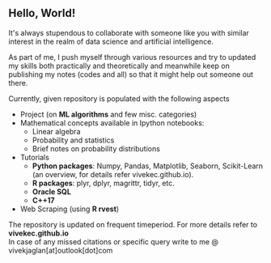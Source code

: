 ## Hello, World!

It's always stupendous to collaborate with someone like you with similar interest in the realm of data science and artificial intelligence. 

As part of me, I push myself through various resources and try to updated my skills both practically and theoretically and meanwhile keep on publishing my notes (codes and all) so that it might help out someone out there. 

Currently, given repository is populated with the following aspects
* Project (on **ML algorithms** and few misc. categories)
* Mathematical concepts available in Ipython notebooks:
    * Linear algebra 
    * Probability and statistics
    * Brief notes on probability distributions
* Tutorials 
    * **Python packages**: Numpy, Pandas, Matplotlib, Seaborn, Scikit-Learn (an overview, for details refer vivekec.github.io).
    * **R packages**: plyr, dplyr, magrittr, tidyr, etc.
    * **Oracle SQL**
    * **C++17**
* Web Scraping (using **R rvest**)

The repository is updated on frequent timeperiod. For more details refer to **vivekec.github.io**  
In case of any missed citations or specific query write to me @ vivekjaglan[at]outlook[dot]com
